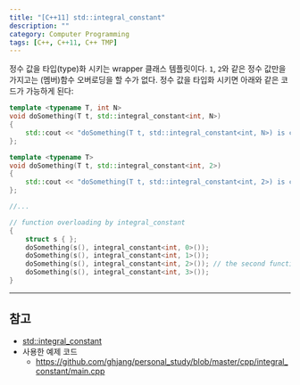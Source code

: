 ```yaml
---
title: "[C++11] std::integral_constant"
description: ""
category: Computer Programming
tags: [C++, C++11, C++ TMP]
---
```


정수 값을 타입(type)화 시키는 wrapper 클래스 템플릿이다. `1`, `2`와 같은 정수 값만을 가지고는 (멤버)함수 오버로딩을 할 수가 없다. 정수 값을 타입화 시키면 아래와 같은 코드가 가능하게 된다:

```cpp
template <typename T, int N>
void doSomething(T t, std::integral_constant<int, N>)
{
    std::cout << "doSomething(T t, std::integral_constant<int, N>) is called: " << N << std::endl;
};

template <typename T>
void doSomething(T t, std::integral_constant<int, 2>)
{
    std::cout << "doSomething(T t, std::integral_constant<int, 2>) is called." << std::endl;
};

//...

// function overloading by integral_constant
{
	struct s { };
	doSomething(s(), integral_constant<int, 0>());
	doSomething(s(), integral_constant<int, 1>());
	doSomething(s(), integral_constant<int, 2>()); // the second function is called.
	doSomething(s(), integral_constant<int, 3>());
}
```

---

## 참고

+ [std::integral_constant](http://en.cppreference.com/w/cpp/types/integral_constant)
+ 사용한 예제 코드
	- <https://github.com/ghjang/personal_study/blob/master/cpp/integral_constant/main.cpp>
